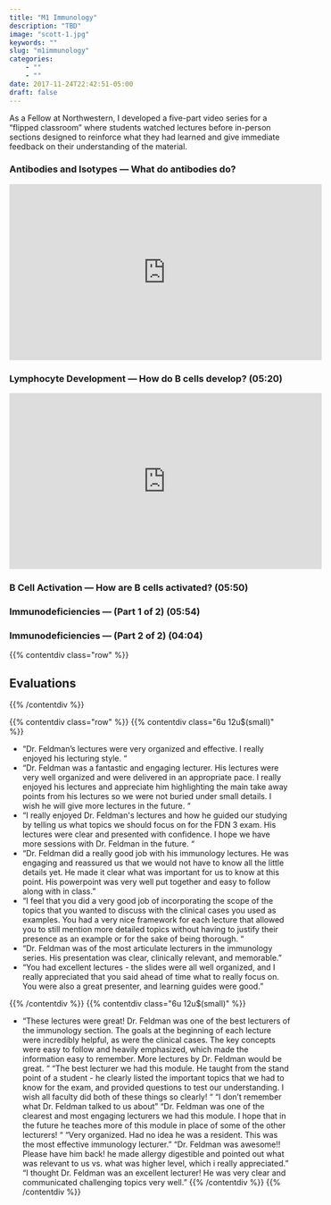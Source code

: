 ```yaml
---
title: "M1 Immunology"
description: "TBD"
image: "scott-1.jpg"
keywords: ""
slug: "m1immunology"
categories:
    - ""
    - ""
date: 2017-11-24T22:42:51-05:00
draft: false
---
```



As a Fellow at Northwestern, I developed a five-part video series for a “flipped classroom” where students watched lectures before in-person sections designed to reinforce what they had learned and give immediate feedback on their understanding of the material.

### Antibodies and Isotypes — What do antibodies do?

<iframe width="560" height="315" src="https://www.youtube.com/embed/clcMj25T518?rel=0" frameborder="0" allowfullscreen></iframe>

### Lymphocyte Development — How do B cells develop? (05:20)

<iframe width="560" height="315" src="https://www.youtube.com/embed/FMBjJfaiIzw?rel=0" frameborder="0" allowfullscreen></iframe>

### B Cell Activation — How are B cells activated? (05:50)
### Immunodeficiencies — (Part 1 of 2) (05:54)​
### Immunodeficiencies — (Part 2 of 2) (04:04)


{{% contentdiv class="row" %}}

## Evaluations

{{% /contentdiv %}}

{{% contentdiv class="row" %}}
{{% contentdiv class="6u 12u$(small)" %}}

- “Dr. Feldman’s lectures were very organized and effective. I really enjoyed his lecturing style. “
- “Dr. Feldman was a fantastic and engaging lecturer. His lectures were very well organized and were delivered in an appropriate pace. I really enjoyed his lectures and appreciate him highlighting the main take away points from his lectures so we were not buried under small details. I wish he will give more lectures in the future. “
- “I really enjoyed Dr. Feldman's lectures and how he guided our studying by telling us what topics we should focus on for the FDN 3 exam. His lectures were clear and presented with confidence. I hope we have more sessions with Dr. Feldman in the future. “
- “Dr. Feldman did a really good job with his immunology lectures. He was engaging and reassured us that we would not have to know all the little details yet. He made it clear what was important for us to know at this point. His powerpoint was very well put together and easy to follow along with in class.”
- “I feel that you did a very good job of incorporating the scope of the topics that you wanted to discuss with the clinical cases you used as examples. You had a very nice framework for each lecture that allowed you to still mention more detailed topics without having to justify their presence as an example or for the sake of being thorough. “
- “Dr. Feldman was of the most articulate lecturers in the immunology series. His presentation was clear, clinically relevant, and memorable.”
- “You had excellent lectures - the slides were all well organized, and I really appreciated that you said ahead of time what to really focus on. You were also a great presenter, and learning guides were good.”

{{% /contentdiv %}}
{{% contentdiv class="6u 12u$(small)" %}}

- “These lectures were great! Dr. Feldman was one of the best lecturers of the immunology section. The goals at the beginning of each lecture were incredibly helpful, as were the clinical cases. The key concepts were easy to follow and heavily emphasized, which made the information easy to remember. More lectures by Dr. Feldman would be great. “
“The best lecturer we had this module. He taught from the stand point of a student - he clearly listed the important topics that we had to know for the exam, and provided questions to test our understanding. I wish all faculty did both of these things so clearly! “
“I don’t remember what Dr. Feldman talked to us about”
“Dr. Feldman was one of the clearest and most engaging lecturers we had this module. I hope that in the future he teaches more of this module in place of some of the other lecturers! “
“Very organized. Had no idea he was a resident. This was the most effective immunology lecturer.”
“Dr. Feldman was awesome!! Please have him back! he made allergy digestible and pointed out what was relevant to us vs. what was higher level, which i really appreciated.”
“I thought Dr. Feldman was an excellent lecturer! He was very clear and communicated challenging topics very well.”
{{% /contentdiv %}}
{{% /contentdiv %}}
